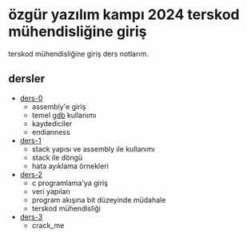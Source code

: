 # özgür yazılım kampı 2024 terskod mühendisliğine giriş

terskod mühendisliğine giriş ders notlarım.

## dersler

- [ders-0](https://github.com/miv403/oyk2024yaz-terskod/tree/master/ders-0)
  - assembly'e giriş
  - temel [gdb](https://www.gnu.org/software/gdb/) kullanımı
  - kaydediciler
  - endianness
- [ders-1](https://github.com/miv403/oyk2024yaz-terskod/tree/master/ders-1)
  - stack yapısı ve assembly ile kullanımı
  - stack ile döngü
  - hata ayıklama örnekleri
- [ders-2](https://github.com/miv403/oyk2024yaz-terskod/tree/master/ders-2)
  - c programlama'ya giriş
  - veri yapıları
  - program akışına bit düzeyinde müdahale
  - terskod mühendisliği
- [ders-3](https://github.com/miv403/oyk2024yaz-terskod/tree/master/ders-3)
  - crack_me
